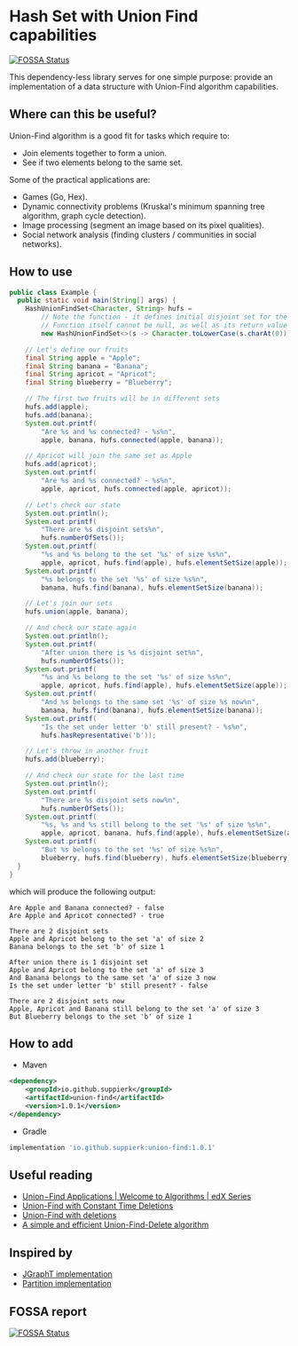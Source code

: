 # Hash Set with Union Find capabilities

[![FOSSA Status](https://app.fossa.com/api/projects/git%2Bgithub.com%2FSuppieRK%2Funion-find.svg?type=shield&issueType=license)](https://app.fossa.com/projects/git%2Bgithub.com%2FSuppieRK%2Funion-find?ref=badge_shield&issueType=license)

This dependency-less library serves for one simple purpose: provide an implementation of a data structure with Union-Find algorithm capabilities.

## Where can this be useful?

Union-Find algorithm is a good fit for tasks which require to:
- Join elements together to form a union.
- See if two elements belong to the same set.

Some of the practical applications are:
- Games (Go, Hex).
- Dynamic connectivity problems (Kruskal's minimum spanning tree algorithm, graph cycle detection).
- Image processing (segment an image based on its pixel qualities).
- Social network analysis (finding clusters / communities in social networks).

## How to use

```java
public class Example {
  public static void main(String[] args) {
    HashUnionFindSet<Character, String> hufs =
        // Note the function - it defines initial disjoint set for the value
        // Function itself cannot be null, as well as its return value
        new HashUnionFindSet<>(s -> Character.toLowerCase(s.charAt(0)));

    // Let's define our fruits
    final String apple = "Apple";
    final String banana = "Banana";
    final String apricot = "Apricot";
    final String blueberry = "Blueberry";

    // The first two fruits will be in different sets
    hufs.add(apple);
    hufs.add(banana);
    System.out.printf(
        "Are %s and %s connected? - %s%n", 
        apple, banana, hufs.connected(apple, banana));

    // Apricot will join the same set as Apple
    hufs.add(apricot);
    System.out.printf(
        "Are %s and %s connected? - %s%n", 
        apple, apricot, hufs.connected(apple, apricot));

    // Let's check our state
    System.out.println();
    System.out.printf(
        "There are %s disjoint sets%n", 
        hufs.numberOfSets());
    System.out.printf(
        "%s and %s belong to the set '%s' of size %s%n",
        apple, apricot, hufs.find(apple), hufs.elementSetSize(apple));
    System.out.printf(
        "%s belongs to the set '%s' of size %s%n",
        banana, hufs.find(banana), hufs.elementSetSize(banana));

    // Let's join our sets
    hufs.union(apple, banana);

    // And check our state again
    System.out.println();
    System.out.printf(
        "After union there is %s disjoint set%n", 
        hufs.numberOfSets());
    System.out.printf(
        "%s and %s belong to the set '%s' of size %s%n",
        apple, apricot, hufs.find(apple), hufs.elementSetSize(apple));
    System.out.printf(
        "And %s belongs to the same set '%s' of size %s now%n",
        banana, hufs.find(banana), hufs.elementSetSize(banana));
    System.out.printf(
        "Is the set under letter 'b' still present? - %s%n", 
        hufs.hasRepresentative('b'));

    // Let's throw in another fruit
    hufs.add(blueberry);

    // And check our state for the last time
    System.out.println();
    System.out.printf(
        "There are %s disjoint sets now%n", 
        hufs.numberOfSets());
    System.out.printf(
        "%s, %s and %s still belong to the set '%s' of size %s%n",
        apple, apricot, banana, hufs.find(apple), hufs.elementSetSize(apple));
    System.out.printf(
        "But %s belongs to the set '%s' of size %s%n",
        blueberry, hufs.find(blueberry), hufs.elementSetSize(blueberry));
  }
}
```

which will produce the following output:

```
Are Apple and Banana connected? - false
Are Apple and Apricot connected? - true

There are 2 disjoint sets
Apple and Apricot belong to the set 'a' of size 2
Banana belongs to the set 'b' of size 1

After union there is 1 disjoint set
Apple and Apricot belong to the set 'a' of size 3
And Banana belongs to the same set 'a' of size 3 now
Is the set under letter 'b' still present? - false

There are 2 disjoint sets now
Apple, Apricot and Banana still belong to the set 'a' of size 3
But Blueberry belongs to the set 'b' of size 1
```

## How to add

- Maven
```xml
<dependency>
    <groupId>io.github.suppierk</groupId>
    <artifactId>union-find</artifactId>
    <version>1.0.1</version>
</dependency>
```

- Gradle
```groovy
implementation 'io.github.suppierk:union-find:1.0.1'
```

## Useful reading

- [Union−Find Applications | Welcome to Algorithms | edX Series](https://youtu.be/OMxd43qB6Bg?si=ZnWuIOWQPMLafTwh)
- [Union-Find with Constant Time Deletions](https://www.cs.princeton.edu/courses/archive/fall05/cos528/handouts/Union-Find%20with%20Constant%20Time%20Deletions.pdf)
- [Union-Find with deletions](http://www.aladdin.cs.cmu.edu/papers/pdfs/y2003/uniof.pdf)
- [A simple and efficient Union-Find-Delete algorithm](https://www.sciencedirect.com/science/article/pii/S030439751000616X?ref=pdf_download&fr=RR-9&rr=86db096b1f70152a)

## Inspired by

- [JGraphT implementation](https://github.com/jgrapht/jgrapht/blob/master/jgrapht-core/src/main/java/org/jgrapht/alg/util/UnionFind.java)
- [Partition implementation](https://github.com/gstamatelat/partition/blob/master/src/main/java/gr/james/partition/UnionFindPartition.java)

## FOSSA report

[![FOSSA Status](https://app.fossa.com/api/projects/git%2Bgithub.com%2FSuppieRK%2Funion-find.svg?type=large&issueType=license)](https://app.fossa.com/projects/git%2Bgithub.com%2FSuppieRK%2Funion-find?ref=badge_large&issueType=license)
